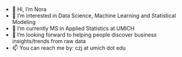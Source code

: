 - 👋 Hi, I’m Nora
- 👀 I’m interested in Data Science, Machine Learning and Statistical Modeling
- 🌱 I’m currently MS in Applied Statistics at UMICH
- 💞️ I’m looking forward to helping people discover business insights/trends from raw data
- 📫 You can reach me by: czj at umich dot edu

<!---
czj818/czj818 is a ✨ special ✨ repository because its `README.md` (this file) appears on your GitHub profile.
You can click the Preview link to take a look at your changes.
--->

